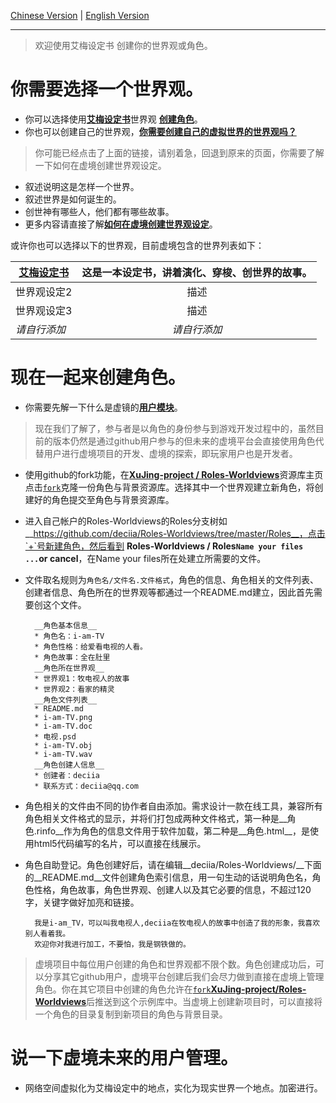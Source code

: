  [Chinese Version](https://github.com/XuJing-project/Roles-Worldviews) | [English Version](https://github.com/XuJing-project/Roles-Worldviews/tree/master/en)

---

>欢迎使用艾梅设定书 创建你的世界观或角色。

你需要选择一个世界观。
======

* 你可以选择使用[__艾梅设定书__](/README/艾梅设定书.md)世界观 [__创建角色__](#创建角色)。
* 你也可以创建自己的世界观，[__你需要创建自己的虚拟世界的世界观吗？__](https://github.com/XuJing-project/AiMeiSettingBook/wiki/_new)

>你可能已经点击了上面的链接，请别着急，回退到原来的页面，你需要了解一下如何在虚境创建世界观设定。

* 叙述说明这是怎样一个世界。
* 叙述世界是如何诞生的。
* 创世神有哪些人，他们都有哪些故事。
* 更多内容请直接了解[__如何在虚境创建世界观设定__](/README/如何创建一个虚境世界观.md)。

或许你也可以选择以下的世界观，目前虚境包含的世界列表如下：

[艾梅设定书 ](/README/艾梅设定书.md) |这是一本设定书，讲着演化、穿梭、创世界的故事。  | 
------|:------:|
世界观设定2  | 描述 | 
世界观设定3| 描述 | 
*请自行添加*  | *请自行添加* | 

<a name="创建角色" id="创建角色"></a>

现在一起来创建角色。
=======

* 你需要先解一下什么是虚镜的[__用户模块__](https://github.com/XuJing-project/readme/wiki/%E7%94%A8%E6%88%B7%E6%A8%A1%E5%9D%97%E4%BB%8B%E7%BB%8D)。

>现在我们了解了，参与者是以角色的身份参与到游戏开发过程中的，虽然目前的版本仍然是通过github用户参与的但未来的虚境平台会直接使用角色代替用户进行虚境项目的开发、虚境的探索，即玩家用户也是开发者。

* 使用github的fork功能，在[__XuJing-project / Roles-Worldviews__](https://github.com/deciia/Roles-Worldviews)资源库主页点击[`fork`](https://github.com/XuJing-project/AiMeiSettingBook/fork)克隆一份角色与背景资源库。选择其中一个世界观建立新角色，将创建好的角色提交至角色与背景资源库。

* 进入自己帐户的Roles-Worldviews的Roles分支树如 __https://github.com/deciia/Roles-Worldviews/tree/master/Roles__，点击`+`号新建角色，然后看到 __Roles-Worldviews / Roles`Name your files ...`or cancel__，在Name your files所在处建立所需要的文件。

* 文件取名规则为`角色名/文件名.文件格式`，角色的信息、角色相关的文件列表、创建者信息、角色所在的世界观等都通过一个README.md建立，因此首先需要创这个文件。
 
        __角色基本信息__
        * 角色名：i-am-TV
        * 角色性格：给爱看电视的人看。
        * 角色故事：全在肚里
        __角色所在世界观__
        * 世界观1：牧电视人的故事
        * 世界观2：看家的精灵
        __角色文件列表__
        * README.md
        * i-am-TV.png
        * i-am-TV.doc
        * 电视.psd
        * i-am-TV.obj
        * i-am-TV.wav
        __角色创建人信息__
        * 创建者：deciia
        * 联系方式：deciia@qq.com

* 角色相关的文件由不同的协作者自由添加。需求设计一款在线工具，兼容所有角色相关文件格式的显示，并将们打包成两种文件格式，第一种是__角色.rinfo__作为角色的信息文件用于软件加载，第二种是__角色.html__，是使用html5代码编写的名片，可以直接在线展示。

* 角色自助登记。角色创建好后，请在编辑__deciia/Roles-Worldviews/__下面的__README.md__文件创建角色索引信息，用一句生动的话说明角色名，角色性格，角色故事，角色世界观、创建人以及其它必要的信息，不超过120字，关键字做好加亮和链接。

        我是i-am_TV，可以叫我电视人,deciia在牧电视人的故事中创造了我的形象，我喜欢别人看着我。
        欢迎你对我进行加工，不要怕，我是钢铁做的。

>虚境项目中每位用户创建的角色和世界观都不限个数。角色创建成功后，可以分享其它github用户，虚境平台创建后我们会尽力做到直接在虚境上管理角色。你在其它项目中创建的角色允许在[`fork`](https://github.com/XuJing-project/Roles-Worldviews/fork)[__XuJing-project/Roles-Worldviews__](https://github.com/XuJing-project/Roles-Worldviews)后推送到这个示例库中。当虚境上创建新项目时，可以直接将一个角色的目录复制到新项目的角色与背景目录。


说一下虚境未来的用户管理。
========

* 网络空间虚拟化为艾梅设定中的地点，实化为现实世界一个地点。加密进行。






